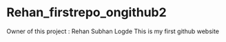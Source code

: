 # Rehan_firstrepo_ongithub2
Owner of this project : Rehan Subhan Logde
This is my first github website

